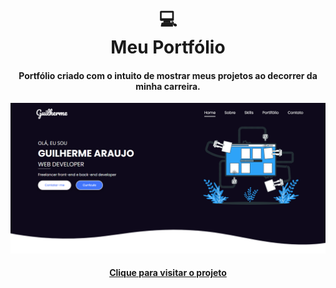<h1 align="center">
  💻<br>Meu Portfólio
</h1>

<h4 align="center">
  Portfólio criado com o intuito de mostrar meus projetos ao decorrer da minha carreira.
</h4>

![Resultado do projeto](https://github.com/gui1535/gui1535.github.io/blob/master/Resultado%20Projeto.png)

<h4 align="center"><a href="https://gui1535.github.io/">Clique para visitar o projeto</a></h4>
